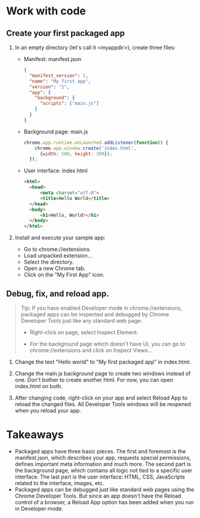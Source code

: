 # Work with code

## Create your first packaged app


1. In an empty directory (let's call it &lt;myappdir&gt;), create three files:
    * Manifest: manifest.json

        ```json
        {
          "manifest_version": 2,
          "name": "My first app",
          "version": "1",
          "app": {
            "background": {
              "scripts": ["main.js"]
            }
          }
        }
        ```
    * Background page: main.js
        ``` js
        chrome.app.runtime.onLaunched.addListener(function() {
            chrome.app.window.create('index.html',
              {width: 500, height: 309});
          });
        ```
    * User interface: index.html
        ```html
        <html>
          <head>
              <meta charset="utf-8">
              <title>Hello World</title>
          </head>
          <body>
              <h1>Hello, World!</h1>
          </body>
        </html>
        ```

1. Install and execute your sample app: 
    * Go to chrome://extensions.
    * Load unpacked extension...
    * Select the <myappdir> directory.
    * Open a new Chrome tab.
    * Click on the "My First App" icon.


## Debug, fix, and reload app.

>Tip: If you have enabled Developer mode in chrome://extensions, packaged apps can be inspected and debugged by Chrome Developer Tools just like any standard web page:
>
>* Right-click on page, select Inspect Element.
>
>* For the background page which doesn't have UI, you can go to chrome://extensions and click on Inspect Views...


1. Change the text "Hello world" to "My first packaged app" in index.html.

1. Change the main.js background page to create two windows instead of one. Don't bother to create another html. For now, you can open index.html on both.

1. After changing code, right-click on your app and select Reload App to reload the changed files. All Developer Tools windows will be reopened when you reload your app.

# Takeaways

* Packaged apps have three basic pieces. The first and foremost is the manifest.json, which describes your app, requests special permissions, defines important meta information and much more. The second part is the background page, which contains all logic not tied to a specific user interface. The last part is the user interface: HTML, CSS, JavaScripts related to the interface, images, etc.
* Packaged apps can be debugged just like standard web pages using the Chrome Developer Tools. But since an app doesn't have the Reload control of a browser, a Reload App option has been added when you run in Developer mode.

